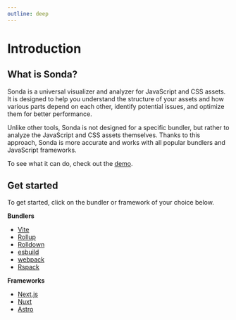 ```yaml
---
outline: deep
---
```


# Introduction

## What is Sonda?

Sonda is a universal visualizer and analyzer for JavaScript and CSS assets. It is designed to help you understand the structure of your assets and how various parts depend on each other, identify potential issues, and optimize them for better performance.

Unlike other tools, Sonda is not designed for a specific bundler, but rather to analyze the JavaScript and CSS assets themselves. Thanks to this approach, Sonda is more accurate and works with all popular bundlers and JavaScript frameworks.

To see what it can do, check out the <a href="/demo.html" target="_blank">demo</a>.

## Get started

To get started, click on the bundler or framework of your choice below.

**Bundlers**

* [Vite](/bundlers/vite)
* [Rollup](/bundlers/rollup)
* [Rolldown](/bundlers/rolldown)
* [esbuild](/bundlers/esbuild)
* [webpack](/bundlers/webpack)
* [Rspack](/bundlers/rspack)

**Frameworks**

* [Next.js](/frameworks/nextjs)
* [Nuxt](/frameworks/nuxt)
* [Astro](/frameworks/astro)


